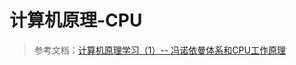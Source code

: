 # 计算机原理-CPU

> 参考文档：[计算机原理学习（1）-- 冯诺依曼体系和CPU工作原理](https://blog.csdn.net/cc_net/article/details/10419645)
